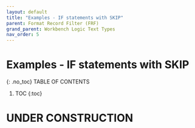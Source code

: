 ```yaml
---
layout: default
title: "Examples - IF statements with SKIP"
parent: Format Record Filter (FRF)
grand_parent: Workbench Logic Text Types
nav_order: 5
---
```


# Examples - IF statements with SKIP
{: .no_toc}
TABLE OF CONTENTS 
1. TOC
{:toc}  
 
# UNDER CONSTRUCTION
